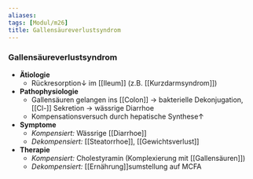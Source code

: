 ```yaml
---
aliases: 
tags: [Modul/m26]
title: Gallensäureverlustsyndrom
---
```

### Gallensäureverlustsyndrom
- **Ätiologie**
	- Rückresorption↓ im [[Ileum]] (z.B. [[Kurzdarmsyndrom]])
- **Pathophysiologie**
	- Gallensäuren gelangen ins [[Colon]] → bakterielle Dekonjugation, [[Cl-]] Sekretion → wässrige Diarrhoe
	- Kompensationsversuch durch hepatische Synthese↑
- **Symptome**
	- *Kompensiert:* Wässrige [[Diarrhoe]]
	- *Dekompensiert:* [[Steatorrhoe]], [[Gewichtsverlust]]
- **Therapie**
	- *Kompensiert:* Cholestyramin (Komplexierung mit [[Gallensäuren]])
	- *Dekompensiert:* [[Ernährung]]sumstellung auf MCFA